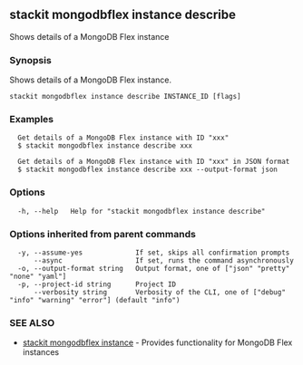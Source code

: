 ## stackit mongodbflex instance describe

Shows details  of a MongoDB Flex instance

### Synopsis

Shows details  of a MongoDB Flex instance.

```
stackit mongodbflex instance describe INSTANCE_ID [flags]
```

### Examples

```
  Get details of a MongoDB Flex instance with ID "xxx"
  $ stackit mongodbflex instance describe xxx

  Get details of a MongoDB Flex instance with ID "xxx" in JSON format
  $ stackit mongodbflex instance describe xxx --output-format json
```

### Options

```
  -h, --help   Help for "stackit mongodbflex instance describe"
```

### Options inherited from parent commands

```
  -y, --assume-yes             If set, skips all confirmation prompts
      --async                  If set, runs the command asynchronously
  -o, --output-format string   Output format, one of ["json" "pretty" "none" "yaml"]
  -p, --project-id string      Project ID
      --verbosity string       Verbosity of the CLI, one of ["debug" "info" "warning" "error"] (default "info")
```

### SEE ALSO

* [stackit mongodbflex instance](./stackit_mongodbflex_instance.md)	 - Provides functionality for MongoDB Flex instances

